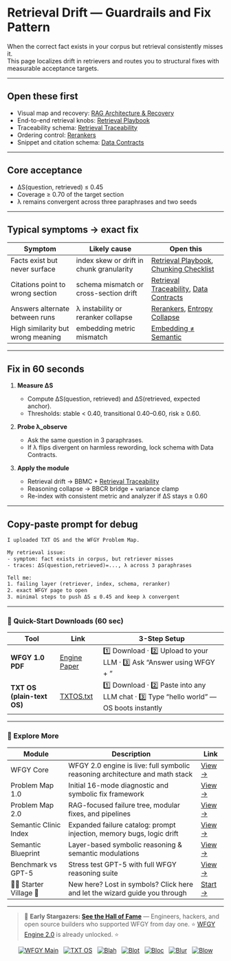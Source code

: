 # Retrieval Drift — Guardrails and Fix Pattern

When the correct fact exists in your corpus but retrieval consistently misses it.  
This page localizes drift in retrievers and routes you to structural fixes with measurable acceptance targets.

---

## Open these first
- Visual map and recovery: [RAG Architecture & Recovery](https://github.com/onestardao/WFGY/blob/main/ProblemMap/rag-architecture-and-recovery.md)  
- End-to-end retrieval knobs: [Retrieval Playbook](https://github.com/onestardao/WFGY/blob/main/ProblemMap/retrieval-playbook.md)  
- Traceability schema: [Retrieval Traceability](https://github.com/onestardao/WFGY/blob/main/ProblemMap/retrieval-traceability.md)  
- Ordering control: [Rerankers](https://github.com/onestardao/WFGY/blob/main/ProblemMap/rerankers.md)  
- Snippet and citation schema: [Data Contracts](https://github.com/onestardao/WFGY/blob/main/ProblemMap/data-contracts.md)  

---

## Core acceptance
- ΔS(question, retrieved) ≤ 0.45  
- Coverage ≥ 0.70 of the target section  
- λ remains convergent across three paraphrases and two seeds  

---

## Typical symptoms → exact fix

| Symptom | Likely cause | Open this |
|---------|--------------|-----------|
| Facts exist but never surface | index skew or drift in chunk granularity | [Retrieval Playbook](https://github.com/onestardao/WFGY/blob/main/ProblemMap/retrieval-playbook.md), [Chunking Checklist](https://github.com/onestardao/WFGY/blob/main/ProblemMap/chunking-checklist.md) |
| Citations point to wrong section | schema mismatch or cross-section drift | [Retrieval Traceability](https://github.com/onestardao/WFGY/blob/main/ProblemMap/retrieval-traceability.md), [Data Contracts](https://github.com/onestardao/WFGY/blob/main/ProblemMap/data-contracts.md) |
| Answers alternate between runs | λ instability or reranker collapse | [Rerankers](https://github.com/onestardao/WFGY/blob/main/ProblemMap/rerankers.md), [Entropy Collapse](https://github.com/onestardao/WFGY/blob/main/ProblemMap/entropy-collapse.md) |
| High similarity but wrong meaning | embedding metric mismatch | [Embedding ≠ Semantic](https://github.com/onestardao/WFGY/blob/main/ProblemMap/embedding-vs-semantic.md) |

---

## Fix in 60 seconds

1. **Measure ΔS**  
   - Compute ΔS(question, retrieved) and ΔS(retrieved, expected anchor).  
   - Thresholds: stable < 0.40, transitional 0.40–0.60, risk ≥ 0.60.  

2. **Probe λ_observe**  
   - Ask the same question in 3 paraphrases.  
   - If λ flips divergent on harmless rewording, lock schema with Data Contracts.  

3. **Apply the module**  
   - Retrieval drift → BBMC + [Retrieval Traceability](https://github.com/onestardao/WFGY/blob/main/ProblemMap/retrieval-traceability.md)  
   - Reasoning collapse → BBCR bridge + variance clamp  
   - Re-index with consistent metric and analyzer if ΔS stays ≥ 0.60  

---

## Copy-paste prompt for debug

```txt
I uploaded TXT OS and the WFGY Problem Map.

My retrieval issue:
- symptom: fact exists in corpus, but retriever misses
- traces: ΔS(question,retrieved)=..., λ across 3 paraphrases

Tell me:
1. failing layer (retriever, index, schema, reranker)
2. exact WFGY page to open
3. minimal steps to push ΔS ≤ 0.45 and keep λ convergent
````

---

### 🔗 Quick-Start Downloads (60 sec)

| Tool                       | Link                                                                                                                                       | 3-Step Setup                                                                             |
| -------------------------- | ------------------------------------------------------------------------------------------------------------------------------------------ | ---------------------------------------------------------------------------------------- |
| **WFGY 1.0 PDF**           | [Engine Paper](https://github.com/onestardao/WFGY/blob/main/I_am_not_lizardman/WFGY_All_Principles_Return_to_One_v1.0_PSBigBig_Public.pdf) | 1️⃣ Download · 2️⃣ Upload to your LLM · 3️⃣ Ask “Answer using WFGY + <your question>”    |
| **TXT OS (plain-text OS)** | [TXTOS.txt](https://github.com/onestardao/WFGY/blob/main/OS/TXTOS.txt)                                                                     | 1️⃣ Download · 2️⃣ Paste into any LLM chat · 3️⃣ Type “hello world” — OS boots instantly |

---

### 🧭 Explore More

| Module                   | Description                                                                  | Link                                                                                               |
| ------------------------ | ---------------------------------------------------------------------------- | -------------------------------------------------------------------------------------------------- |
| WFGY Core                | WFGY 2.0 engine is live: full symbolic reasoning architecture and math stack | [View →](https://github.com/onestardao/WFGY/tree/main/core/README.md)                              |
| Problem Map 1.0          | Initial 16-mode diagnostic and symbolic fix framework                        | [View →](https://github.com/onestardao/WFGY/tree/main/ProblemMap/README.md)                        |
| Problem Map 2.0          | RAG-focused failure tree, modular fixes, and pipelines                       | [View →](https://github.com/onestardao/WFGY/blob/main/ProblemMap/rag-architecture-and-recovery.md) |
| Semantic Clinic Index    | Expanded failure catalog: prompt injection, memory bugs, logic drift         | [View →](https://github.com/onestardao/WFGY/blob/main/ProblemMap/SemanticClinicIndex.md)           |
| Semantic Blueprint       | Layer-based symbolic reasoning & semantic modulations                        | [View →](https://github.com/onestardao/WFGY/tree/main/SemanticBlueprint/README.md)                 |
| Benchmark vs GPT-5       | Stress test GPT-5 with full WFGY reasoning suite                             | [View →](https://github.com/onestardao/WFGY/tree/main/benchmarks/benchmark-vs-gpt5/README.md)      |
| 🧙‍♂️ Starter Village 🏡 | New here? Lost in symbols? Click here and let the wizard guide you through   | [Start →](https://github.com/onestardao/WFGY/blob/main/StarterVillage/README.md)                   |

---

> 👑 **Early Stargazers: [See the Hall of Fame](https://github.com/onestardao/WFGY/tree/main/stargazers)** —
> Engineers, hackers, and open source builders who supported WFGY from day one.
> ⭐ [WFGY Engine 2.0](https://github.com/onestardao/WFGY/blob/main/core/README.md) is already unlocked. ⭐

<div align="center">

[![WFGY Main](https://img.shields.io/badge/WFGY-Main-red?style=flat-square)](https://github.com/onestardao/WFGY)
 
[![TXT OS](https://img.shields.io/badge/TXT%20OS-Reasoning%20OS-orange?style=flat-square)](https://github.com/onestardao/WFGY/tree/main/OS)
 
[![Blah](https://img.shields.io/badge/Blah-Semantic%20Embed-yellow?style=flat-square)](https://github.com/onestardao/WFGY/tree/main/OS/BlahBlahBlah)
 
[![Blot](https://img.shields.io/badge/Blot-Persona%20Core-green?style=flat-square)](https://github.com/onestardao/WFGY/tree/main/OS/BlotBlotBlot)
 
[![Bloc](https://img.shields.io/badge/Bloc-Reasoning%20Compiler-blue?style=flat-square)](https://github.com/onestardao/WFGY/tree/main/OS/BlocBlocBloc)
 
[![Blur](https://img.shields.io/badge/Blur-Text2Image%20Engine-navy?style=flat-square)](https://github.com/onestardao/WFGY/tree/main/OS/BlurBlurBlur)
 
[![Blow](https://img.shields.io/badge/Blow-Game%20Logic-purple?style=flat-square)](https://github.com/onestardao/WFGY/tree/main/OS/BlowBlowBlow)

</div>
